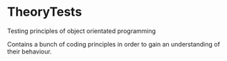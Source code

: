 # TheoryTests
Testing principles of object orientated programming

Contains a bunch of coding principles in order to gain an understanding of their behaviour.
